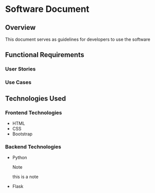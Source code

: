 # Software Document

## Overview  
This document serves as guidelines for developers to use the software

## Functional Requirements
### User Stories
### Use Cases

## Technologies Used
### Frontend Technologies
+ HTML
+ CSS
+ Bootstrap

### Backend Technologies
+ Python
  > [!Note]
  > this is a note
+ Flask


